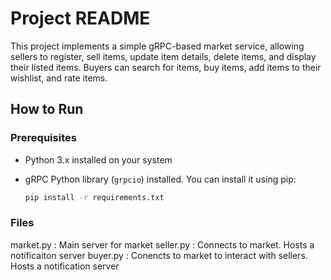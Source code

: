 # Project README

This project implements a simple gRPC-based market service, allowing sellers to register, sell items, update item details, delete items, and display their listed items. Buyers can search for items, buy items, add items to their wishlist, and rate items.

## How to Run

### Prerequisites

- Python 3.x installed on your system
- gRPC Python library (`grpcio`) installed. You can install it using pip:
  
  ```bash
  pip install -r requirements.txt
  ```

### Files

market.py : Main server for market
seller.py : Connects to market. Hosts a notificaiton server
buyer.py  : Conencts to market to interact with sellers. Hosts a notification server
